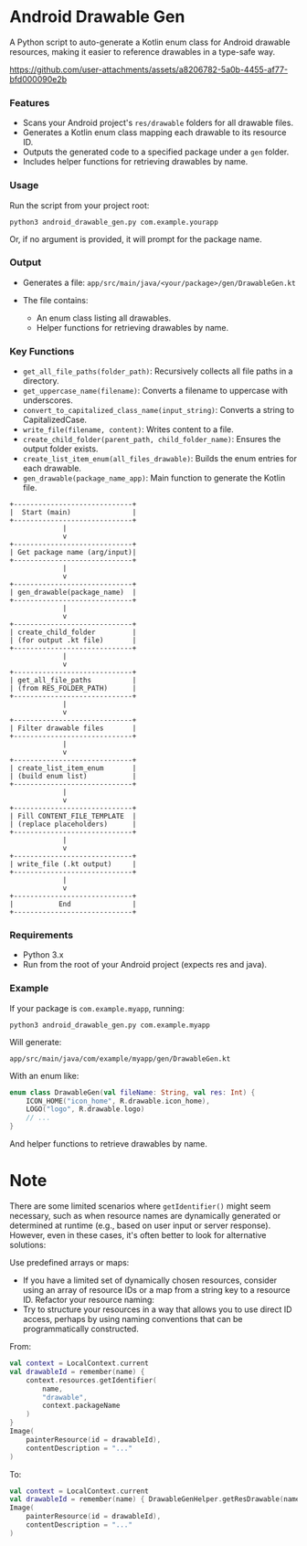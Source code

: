 # Android Drawable Gen 
A Python script to auto-generate a Kotlin enum class for Android drawable resources, making it easier to reference drawables in a type-safe way.



https://github.com/user-attachments/assets/a8206782-5a0b-4455-af77-bfd000090e2b



### Features

- Scans your Android project's `res/drawable` folders for all drawable files.
- Generates a Kotlin enum class mapping each drawable to its resource ID.
- Outputs the generated code to a specified package under a `gen` folder.
- Includes helper functions for retrieving drawables by name.

### Usage
Run the script from your project root:

```
python3 android_drawable_gen.py com.example.yourapp
```

Or, if no argument is provided, it will prompt for the package name.

### Output
- Generates a file:
`app/src/main/java/<your/package>/gen/DrawableGen.kt`

- The file contains:
    - An enum class listing all drawables.
    - Helper functions for retrieving drawables by name.
### Key Functions
- `get_all_file_paths(folder_path)`: Recursively collects all file paths in a directory.
- `get_uppercase_name(filename)`: Converts a filename to uppercase with underscores.
- `convert_to_capitalized_class_name(input_string)`: Converts a string to CapitalizedCase.
- `write_file(filename, content)`: Writes content to a file.
- `create_child_folder(parent_path, child_folder_name)`: Ensures the output folder exists.
- `create_list_item_enum(all_files_drawable)`: Builds the enum entries for each drawable.
- `gen_drawable(package_name_app)`: Main function to generate the Kotlin file.

```
+-----------------------------+
|  Start (main)               |
+-----------------------------+
             |
             v
+-----------------------------+
| Get package name (arg/input)|
+-----------------------------+
             |
             v
+-----------------------------+
| gen_drawable(package_name)  |
+-----------------------------+
             |
             v
+-----------------------------+
| create_child_folder         |
| (for output .kt file)       |
+-----------------------------+
             |
             v
+-----------------------------+
| get_all_file_paths          |
| (from RES_FOLDER_PATH)      |
+-----------------------------+
             |
             v
+-----------------------------+
| Filter drawable files       |
+-----------------------------+
             |
             v
+-----------------------------+
| create_list_item_enum       |
| (build enum list)           |
+-----------------------------+
             |
             v
+-----------------------------+
| Fill CONTENT_FILE_TEMPLATE  |
| (replace placeholders)      |
+-----------------------------+
             |
             v
+-----------------------------+
| write_file (.kt output)     |
+-----------------------------+
             |
             v
+-----------------------------+
|           End               |
+-----------------------------+
```

### Requirements
- Python 3.x
- Run from the root of your Android project (expects res and java).

### Example
If your package is `com.example.myapp`, running:

```
python3 android_drawable_gen.py com.example.myapp
```
Will generate:
```
app/src/main/java/com/example/myapp/gen/DrawableGen.kt
```
With an enum like:

```kotlin
enum class DrawableGen(val fileName: String, val res: Int) {
    ICON_HOME("icon_home", R.drawable.icon_home),
    LOGO("logo", R.drawable.logo)
    // ...
}
```

And helper functions to retrieve drawables by name.

# Note 



There are some limited scenarios where `getIdentifier()` might seem necessary, such as when resource names are dynamically generated or determined at runtime (e.g., based on user input or server response). However, even in these cases, it's often better to look for alternative solutions:

Use predefined arrays or maps: 
- If you have a limited set of dynamically chosen resources, consider using an array of resource IDs or a map from a string key to a resource ID.
Refactor your resource naming: 
- Try to structure your resources in a way that allows you to use direct ID access, perhaps by using naming conventions that can be programmatically constructed.

From:

```kotlin
val context = LocalContext.current
val drawableId = remember(name) {
    context.resources.getIdentifier(
        name,
        "drawable",
        context.packageName
    )
}
Image(
    painterResource(id = drawableId),
    contentDescription = "..."
)
```

To:

```kotlin
val context = LocalContext.current
val drawableId = remember(name) { DrawableGenHelper.getResDrawable(name).res }
Image(
    painterResource(id = drawableId),
    contentDescription = "..."
)
```
